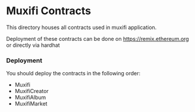 # Muxifi Contracts

This directory houses all contracts used in muxifi application.

Deployment of these contracts can be done on https://remix.ethereum.org or directly via hardhat

### Deployment

You should deploy the contracts in the following order:

-   Muxifi
-   MuxifiCreator
-   MuxifiAlbum
-   MuxifiMarket
